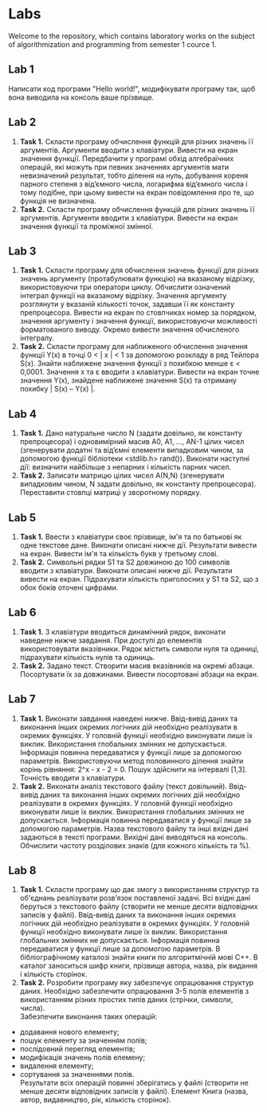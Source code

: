 # Labs
Welcome to the repository, which contains laboratory works on the subject of algorithmization and programming from semester 1 cource 1.
## Lab 1
 Написати код програми "Hello world!", модифікувати програму так, щоб вона виводила на консоль ваше прізвище. 
## Lab 2
 1. **Task 1.** Скласти програму обчислення функцій для різних значень її аргументів. Аргументи вводити з клавіатури. Вивести на екран значення функції. Передбачити у програмі обхід алгебраїчних операцій, які можуть при певних значеннях аргументів мати невизначений результат, тобто ділення на нуль, добування кореня парного степеня з від’ємного числа, логарифма від’ємного числа і тому подібне, при цьому вивести на екран повідомлення про те, що функція не визначена. 
 2. **Task 2.** Скласти програму обчислення функцій для різних значень її аргументів. Аргументи вводити з клавіатури. Вивести на екран значення функції та проміжної змінної. 
## Lab 3
 1. **Task 1.** Скласти програму для обчислення значень функції для різних значень аргументу (протабулювати функцію) на вказаному відрізку, використовуючи три оператори циклу. Обчислити означений інтеграл функції на вказаному відрізку. Значення аргументу розглянути у вказаній кількості точок, задавши її як константу препроцесора. Вивести на екран по стовпчиках номер за порядком, значення аргументу і значення функції, використовуючи можливості форматованого виводу. Окремо вивести значення обчисленого інтегралу.
 2. **Task 2.** Скласти програму для наближеного обчислення значення функції Y(x) в точці 0 < | х | < 1 за допомогою розкладу в ряд Тейлора S(x). Знайти наближене значення функції з похибкою менше ε < 0,0001. Значення x та ε вводити з клавіатури. Вивести на екран точне значення Y(x), знайдене наближене значення S(x) та отриману похибку | S(x) – Y(x) |.
## Lab 4
 1. **Task 1.** Дано натуральне число N (задати довільно, як константу препроцесора) і одновимірний масив A0, A1, …, AN-1 цілих чисел (згенерувати додатні та від’ємні елементи випадковим чином, за допомогою функції бібліотеки <stdlib.h> rand()). Виконати наступні дії: визначити найбільше з непарних і кількість парних чисел.
 2. **Task 2.** Записати матрицю цілих чисел А(N,N) (згенерувати випадковим чином, N задати довільно, як константу препроцесора). Переставити стовпці матриці у зворотному порядку.
## Lab 5
 1. **Task 1.** Ввести з клавіатури своє прізвище, ім'я та по батькові як одне текстове дане. Виконати описані нижче дії. Результати вивести на екран. Вивести ім'я та кількість букв у третьому слові. 
 2. **Task 2.** Символьні рядки S1 та S2 довжиною до 100 символів вводити з клавіатури. Виконати описані нижче дії. Результати вивести на екран. Підрахувати кількість приголосних у S1 та S2, що з обох боків оточені цифрами.
## Lab 6
 1. **Task 1.** З клавіатури вводиться динамічний рядок, виконати наведене нижче завдання. При доступі до елементів використовувати вказівники. Рядок містить символи нуля та одиниці, підрахувати кількість нулів та одиниць. 
 2. **Task 2.** Задано текст. Створити масив вказівників на окремі абзаци. Посортувати їх за довжинами. Вивести посортовані абзаци на екран. 
## Lab 7
 1. **Task 1.** Виконати завдання наведені нижче. Ввід-вивід даних та виконання інших окремих логічних дій необхідно реалізувати в окремих функціях. У головній функції необхідно виконувати лише їх виклик. Використання глобальних змінних не допускається. Інформація повинна передаватися у функції лише за допомогою параметрів. Використовуючи метод половинного ділення знайти корінь рівняння: 2^x - x - 2 = 0. Пошук здійснити на інтервалі [1,3]. Точність вводити з клавіатури.
 2. **Task 2.** Виконати аналіз текстового файлу (текст довільний). Ввід-вивід даних та виконання інших окремих логічних дій необхідно реалізувати в окремих функціях. У головній функції необхідно виконувати лише їх виклик. Використання глобальних змінних не допускається. Інформація повинна передаватися у функції лише за допомогою параметрів. Назва текстового файлу та інші вхідні дані задаються в тексті програми.  Вихідні дані виводяться на консоль. Обчислити частоту розділових знаків (для кожного кількість та %). 
## Lab 8
  1. **Task 1.** Скласти програму що дає змогу з використанням структур та об'єднань реалізувати розв’язок поставленої задачі. Всі вхідні дані беруться з текстового файлу (створити не менше десяти відповідних записів у файлі). Ввід-вивід даних та виконання інших окремих логічних дій необхідно реалізувати в окремих функціях. У головній функції необхідно виконувати лише їх виклик. Використання глобальних змінних не допускається. Інформація повинна передаватися у функції лише за допомогою параметрів. В бібліографічному каталозі знайти книги по алгоритмічній мові С++. В каталог заноситься шифр книги, прізвище автора, назва, рік видання і кількість сторінок.
  2. **Task 2.** Розробити програму яку забезпечує опрацювання структур даних. Необхідно забезпечити опрацювання 3-5 полів елементів з використанням різних простих типів даних (стрічки, символи, числа).<br />
Забезпечити виконання таких операцій:
- додавання нового елементу;
- пошук елементу за значенням полів; 
- послідовний перегляд елементів; 
- модифікація значень полів елемену; 
- видалення елементу; 
- сортування за значеннями полів.<br />
Результати всіх операцій повинні зберігатись у файлі (створити не менше десяти відповідних записів у файлі). Елемент Книга (назва, автор, видавництво, рік, кількість сторінок).
